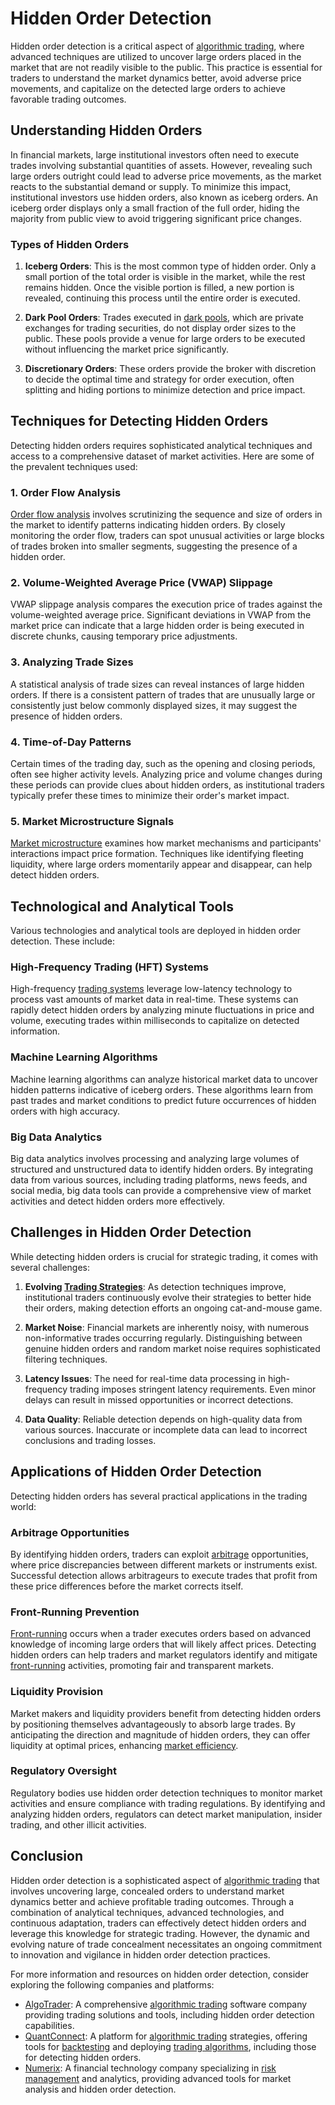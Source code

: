 # Hidden Order Detection

Hidden order detection is a critical aspect of [algorithmic trading](../a/algorithmic_trading.md), where advanced techniques are utilized to uncover large orders placed in the market that are not readily visible to the public. This practice is essential for traders to understand the market dynamics better, avoid adverse price movements, and capitalize on the detected large orders to achieve favorable trading outcomes.

## Understanding Hidden Orders

In financial markets, large institutional investors often need to execute trades involving substantial quantities of assets. However, revealing such large orders outright could lead to adverse price movements, as the market reacts to the substantial demand or supply. To minimize this impact, institutional investors use hidden orders, also known as iceberg orders. An iceberg order displays only a small fraction of the full order, hiding the majority from public view to avoid triggering significant price changes.

### Types of Hidden Orders

1. **Iceberg Orders**: This is the most common type of hidden order. Only a small portion of the total order is visible in the market, while the rest remains hidden. Once the visible portion is filled, a new portion is revealed, continuing this process until the entire order is executed.

2. **Dark Pool Orders**: Trades executed in [dark pools](../d/dark_pools.md), which are private exchanges for trading securities, do not display order sizes to the public. These pools provide a venue for large orders to be executed without influencing the market price significantly.

3. **Discretionary Orders**: These orders provide the broker with discretion to decide the optimal time and strategy for order execution, often splitting and hiding portions to minimize detection and price impact.

## Techniques for Detecting Hidden Orders

Detecting hidden orders requires sophisticated analytical techniques and access to a comprehensive dataset of market activities. Here are some of the prevalent techniques used:

### 1. Order Flow Analysis

[Order flow analysis](../o/order_flow_analysis.md) involves scrutinizing the sequence and size of orders in the market to identify patterns indicating hidden orders. By closely monitoring the order flow, traders can spot unusual activities or large blocks of trades broken into smaller segments, suggesting the presence of a hidden order.

### 2. Volume-Weighted Average Price (VWAP) Slippage

VWAP slippage analysis compares the execution price of trades against the volume-weighted average price. Significant deviations in VWAP from the market price can indicate that a large hidden order is being executed in discrete chunks, causing temporary price adjustments.

### 3. Analyzing Trade Sizes

A statistical analysis of trade sizes can reveal instances of large hidden orders. If there is a consistent pattern of trades that are unusually large or consistently just below commonly displayed sizes, it may suggest the presence of hidden orders.

### 4. Time-of-Day Patterns

Certain times of the trading day, such as the opening and closing periods, often see higher activity levels. Analyzing price and volume changes during these periods can provide clues about hidden orders, as institutional traders typically prefer these times to minimize their order's market impact.

### 5. Market Microstructure Signals

[Market microstructure](../m/market_microstructure.md) examines how market mechanisms and participants' interactions impact price formation. Techniques like identifying fleeting liquidity, where large orders momentarily appear and disappear, can help detect hidden orders.

## Technological and Analytical Tools

Various technologies and analytical tools are deployed in hidden order detection. These include:

### High-Frequency Trading (HFT) Systems

High-frequency [trading systems](../t/trading_systems.md) leverage low-latency technology to process vast amounts of market data in real-time. These systems can rapidly detect hidden orders by analyzing minute fluctuations in price and volume, executing trades within milliseconds to capitalize on detected information.

### Machine Learning Algorithms

Machine learning algorithms can analyze historical market data to uncover hidden patterns indicative of iceberg orders. These algorithms learn from past trades and market conditions to predict future occurrences of hidden orders with high accuracy.

### Big Data Analytics

Big data analytics involves processing and analyzing large volumes of structured and unstructured data to identify hidden orders. By integrating data from various sources, including trading platforms, news feeds, and social media, big data tools can provide a comprehensive view of market activities and detect hidden orders more effectively.

## Challenges in Hidden Order Detection

While detecting hidden orders is crucial for strategic trading, it comes with several challenges:

1. **Evolving [Trading Strategies](../t/trading_strategies.md)**: As detection techniques improve, institutional traders continuously evolve their strategies to better hide their orders, making detection efforts an ongoing cat-and-mouse game.

2. **Market Noise**: Financial markets are inherently noisy, with numerous non-informative trades occurring regularly. Distinguishing between genuine hidden orders and random market noise requires sophisticated filtering techniques.

3. **Latency Issues**: The need for real-time data processing in high-frequency trading imposes stringent latency requirements. Even minor delays can result in missed opportunities or incorrect detections.

4. **Data Quality**: Reliable detection depends on high-quality data from various sources. Inaccurate or incomplete data can lead to incorrect conclusions and trading losses.

## Applications of Hidden Order Detection

Detecting hidden orders has several practical applications in the trading world:

### Arbitrage Opportunities

By identifying hidden orders, traders can exploit [arbitrage](../a/arbitrage.md) opportunities, where price discrepancies between different markets or instruments exist. Successful detection allows arbitrageurs to execute trades that profit from these price differences before the market corrects itself.

### Front-Running Prevention

[Front-running](../f/front-running.md) occurs when a trader executes orders based on advanced knowledge of incoming large orders that will likely affect prices. Detecting hidden orders can help traders and market regulators identify and mitigate [front-running](../f/front-running.md) activities, promoting fair and transparent markets.

### Liquidity Provision

Market makers and liquidity providers benefit from detecting hidden orders by positioning themselves advantageously to absorb large trades. By anticipating the direction and magnitude of hidden orders, they can offer liquidity at optimal prices, enhancing [market efficiency](../m/market_efficiency.md).

### Regulatory Oversight

Regulatory bodies use hidden order detection techniques to monitor market activities and ensure compliance with trading regulations. By identifying and analyzing hidden orders, regulators can detect market manipulation, insider trading, and other illicit activities.

## Conclusion

Hidden order detection is a sophisticated aspect of [algorithmic trading](../a/algorithmic_trading.md) that involves uncovering large, concealed orders to understand market dynamics better and achieve profitable trading outcomes. Through a combination of analytical techniques, advanced technologies, and continuous adaptation, traders can effectively detect hidden orders and leverage this knowledge for strategic trading. However, the dynamic and evolving nature of trade concealment necessitates an ongoing commitment to innovation and vigilance in hidden order detection practices.

For more information and resources on hidden order detection, consider exploring the following companies and platforms:

- [AlgoTrader](https://www.algotrader.com): A comprehensive [algorithmic trading](../a/algorithmic_trading.md) software company providing trading solutions and tools, including hidden order detection capabilities.
- [QuantConnect](https://www.quantconnect.com): A platform for [algorithmic trading](../a/algorithmic_trading.md) strategies, offering tools for [backtesting](../b/backtesting.md) and deploying [trading algorithms](../t/trading_algorithms.md), including those for detecting hidden orders.
- [Numerix](https://www.numerix.com): A financial technology company specializing in [risk management](../r/risk_management.md) and analytics, providing advanced tools for market analysis and hidden order detection.
